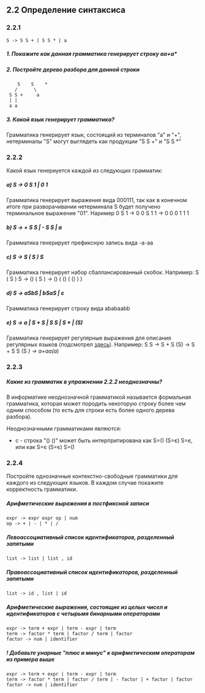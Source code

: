 ## 2.2 Определение синтаксиса

### 2.2.1
```
S -> S S + | S S * | a
```

##### 1. Покажите как данная грамматика генерирует строку аа+а*
##### 2. Постройте дерево разбора для данной строки

```
    S    S    *
   /      \
 S S +     a
 | |
 a a
```
##### 3. Какой язык генерирует грамматика?
Грамматика генерирует язык, состоящий из терминалов "а" и "+", нетерминалы "S" могут выглядеть как продукции "S S +" и "S S *"

### 2.2.2

Какой язык генериуется каждой из следующих грамматик:

##### a) S -> 0 S 1 | 0 1
  Грамматика генерирует выражения вида 000111, так как в конечном итоге при разворачивании нетерминала S будет получено терминальное выражение "01". Наример 0 S 1 -> 0 0 S 1 1 -> 0 0 0 1 1 1
##### b) S -> + S S | - S S | a
  Грамматика генерирует префиксную запись вида -a-aa
##### c) S -> S ( S ) S
  Грамматика генерирует набор сбаллансированный скобок. Например: S ( S ) S -> () ( S ) -> () ( () ( () ) )
##### d) S -> aSbS | bSaS | є
  Грамматика генерирует строку вида ababaabb
##### e) S -> a | S + S | S S | S * | (S)
  Грамматика генерирует регулярные выражения для описания регулярных языков (подсмотрел [здесь](https://github.com/fool2fish/dragon-book-exercise-answers/blob/master/ch02/2.2/2.2.md)). Например: S S -> S + S (S) -> S + S S (S *) -> a+aa(a*)


### 2.2.3
##### Какие из грамматик в упражнении 2.2.2 неоднозначны?
В информатике неоднозначной грамматикой называется формальная грамматика, которая может породить некоторую строку более чем одним способом (то есть для строки есть более одного дерева разбора).

Неоднозначными грамматиками являются:
- c - строка "() ()" может быть интерпритирована как S=() (S=є) S=є, или как S=є (S=є) S=()

### 2.2.4
Постройте однозначные контекстно-свободные грамматики для каждого из следующих языков. В каждом случае покажите корректность грамматики.

##### Арифметические выражения в постфиксной записи
```
expr -> expr expr op | num
op -> + | - | * | /
```

##### Левоассоциативный список идентификаторов, разделенный запятыми
```
list -> list | list , id
```

##### Правоассоциативный список идентификаторов, разделенный запятыми
```
list -> id , list | id
```

##### Арифметические выражения, состоящие из целых чисел и идентификаторов с четырьмя бинарными операторами
```
expr -> term + expr | term - expr | term 
term -> factor * term | factor / term | factor
factor -> num | identifier
```

##### ! Добавьте унарные "плюс и минус" к арифметическим операторам из примера выше
```
expr -> term + expr | term - expr | term 
term -> factor * term | factor / term | - factor | + factor | factor
factor -> num | identifier
```
